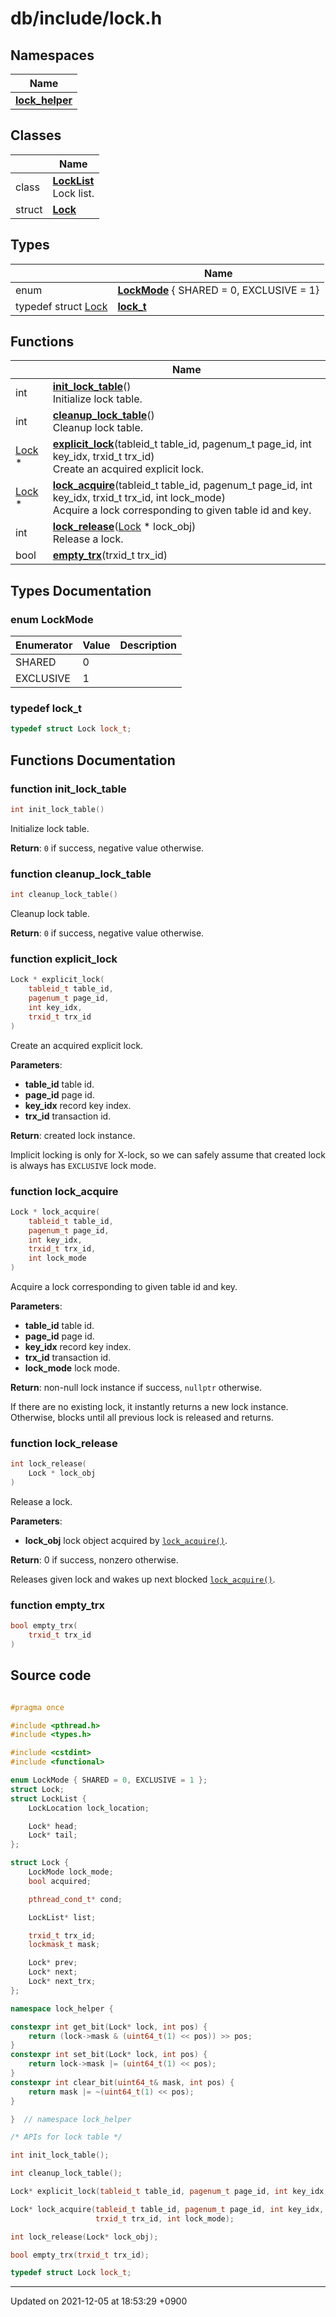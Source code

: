 

# db/include/lock.h



## Namespaces

| Name           |
| -------------- |
| **[lock_helper](/Namespaces/lock_helper)**  |

## Classes

|                | Name           |
| -------------- | -------------- |
| class | **[LockList](/Classes/LockList)** <br>Lock list.  |
| struct | **[Lock](/Classes/Lock)**  |

## Types

|                | Name           |
| -------------- | -------------- |
| enum| **[LockMode](/Modules/LockManager#enum-lockmode)** { SHARED = 0, EXCLUSIVE = 1} |
| typedef struct <a href="/Classes/Lock">Lock</a> | **[lock_t](/Modules/LockManager#typedef-lock_t)**  |

## Functions

|                | Name           |
| -------------- | -------------- |
| int | **[init_lock_table](/Modules/LockManager#function-init_lock_table)**()<br>Initialize lock table.  |
| int | **[cleanup_lock_table](/Modules/LockManager#function-cleanup_lock_table)**()<br>Cleanup lock table.  |
| <a href="/Classes/Lock">Lock</a> * | **[explicit_lock](/Modules/LockManager#function-explicit_lock)**(tableid_t table_id, pagenum_t page_id, int key_idx, trxid_t trx_id)<br>Create an acquired explicit lock.  |
| <a href="/Classes/Lock">Lock</a> * | **[lock_acquire](/Modules/LockManager#function-lock_acquire)**(tableid_t table_id, pagenum_t page_id, int key_idx, trxid_t trx_id, int lock_mode)<br>Acquire a lock corresponding to given table id and key.  |
| int | **[lock_release](/Modules/LockManager#function-lock_release)**(<a href="/Classes/Lock">Lock</a> * lock_obj)<br>Release a lock.  |
| bool | **[empty_trx](/Modules/LockManager#function-empty_trx)**(trxid_t trx_id) |

## Types Documentation

### enum LockMode

| Enumerator | Value | Description |
| ---------- | ----- | ----------- |
| SHARED | 0|   |
| EXCLUSIVE | 1|   |




### typedef lock_t

```cpp
typedef struct Lock lock_t;
```



## Functions Documentation

### function init_lock_table

```cpp
int init_lock_table()
```

Initialize lock table. 

**Return**: <code>0</code> if success, negative value otherwise. 

### function cleanup_lock_table

```cpp
int cleanup_lock_table()
```

Cleanup lock table. 

**Return**: <code>0</code> if success, negative value otherwise. 

### function explicit_lock

```cpp
Lock * explicit_lock(
    tableid_t table_id,
    pagenum_t page_id,
    int key_idx,
    trxid_t trx_id
)
```

Create an acquired explicit lock. 

**Parameters**: 

  * **table_id** table id. 
  * **page_id** page id. 
  * **key_idx** record key index. 
  * **trx_id** transaction id. 


**Return**: created lock instance. 

Implicit locking is only for X-lock, so we can safely assume that created lock is always has <code>EXCLUSIVE</code> lock mode.


### function lock_acquire

```cpp
Lock * lock_acquire(
    tableid_t table_id,
    pagenum_t page_id,
    int key_idx,
    trxid_t trx_id,
    int lock_mode
)
```

Acquire a lock corresponding to given table id and key. 

**Parameters**: 

  * **table_id** table id. 
  * **page_id** page id. 
  * **key_idx** record key index. 
  * **trx_id** transaction id. 
  * **lock_mode** lock mode. 


**Return**: non-null lock instance if success, <code>nullptr</code> otherwise. 

If there are no existing lock, it instantly returns a new lock instance. Otherwise, blocks until all previous lock is released and returns.


### function lock_release

```cpp
int lock_release(
    Lock * lock_obj
)
```

Release a lock. 

**Parameters**: 

  * **lock_obj** lock object acquired by <code><a href="/Modules/LockManager#function-lock-acquire">lock&#95;acquire()</a></code>. 


**Return**: 0 if success, nonzero otherwise. 

Releases given lock and wakes up next blocked <code><a href="/Modules/LockManager#function-lock-acquire">lock&#95;acquire()</a></code>.


### function empty_trx

```cpp
bool empty_trx(
    trxid_t trx_id
)
```




## Source code

```cpp

#pragma once

#include <pthread.h>
#include <types.h>

#include <cstdint>
#include <functional>

enum LockMode { SHARED = 0, EXCLUSIVE = 1 };
struct Lock;
struct LockList {
    LockLocation lock_location;

    Lock* head;
    Lock* tail;
};

struct Lock {
    LockMode lock_mode;
    bool acquired;

    pthread_cond_t* cond;

    LockList* list;

    trxid_t trx_id;
    lockmask_t mask;

    Lock* prev;
    Lock* next;
    Lock* next_trx;
};

namespace lock_helper {

constexpr int get_bit(Lock* lock, int pos) {
    return (lock->mask & (uint64_t(1) << pos)) >> pos;
}
constexpr int set_bit(Lock* lock, int pos) {
    return lock->mask |= (uint64_t(1) << pos);
}
constexpr int clear_bit(uint64_t& mask, int pos) {
    return mask |= ~(uint64_t(1) << pos);
}

}  // namespace lock_helper

/* APIs for lock table */

int init_lock_table();

int cleanup_lock_table();

Lock* explicit_lock(tableid_t table_id, pagenum_t page_id, int key_idx, trxid_t trx_id);

Lock* lock_acquire(tableid_t table_id, pagenum_t page_id, int key_idx,
                   trxid_t trx_id, int lock_mode);

int lock_release(Lock* lock_obj);

bool empty_trx(trxid_t trx_id);

typedef struct Lock lock_t;
```


-------------------------------

Updated on 2021-12-05 at 18:53:29 +0900
